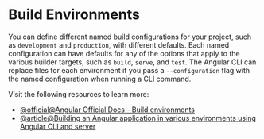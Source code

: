 # Build Environments

You can define different named build configurations for your project, such as `development` and `production`, with different defaults. Each named configuration can have defaults for any of the options that apply to the various builder targets, such as `build`, `serve`, and `test`. The Angular CLI can replace files for each environment if you pass a `--configuration` flag with the named configuration when running a CLI command.

Visit the following resources to learn more:

- [@official@Angular Official Docs - Build environments](https://angular.dev/tools/cli/environments#using-environment-specific-variables-in-your-app)
- [@article@Building an Angular application in various environments using Angular CLI and server](https://medium.com/yavar/building-an-angular-application-in-various-environments-using-angular-cli-and-server-18f94067154b)